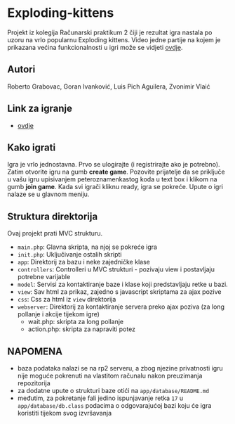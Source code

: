 # Exploding-kittens
Projekt iz kolegija Računarski praktikum 2 čiji je rezultat igra nastala po uzoru na vrlo popularnu Exploding kittens. Video jedne partije na kojem je prikazana većina funkcionalnosti u igri može se vidjeti [ovdje](https://drive.google.com/file/d/1BHYNXl7HT4C8yyQZt-wjM93BcfeYrx9B/view?usp=drive_link).

## Autori

Roberto Grabovac,
Goran Ivanković,
Luis Pich Aguilera,
Zvonimir Vlaić

## Link za igranje
- [ovdje](https://rp2.studenti.math.hr/~robgrab/ek/main.php)

## Kako igrati

Igra je vrlo jednostavna. Prvo se ulogirajte (i registrirajte ako je potrebno). Zatim otvorite igru na gumb **create game**. Pozovite prijatelje da se priključe u vašu igru upisivanjem peteroznamenkastog koda u text box i klikom na gumb **join game**. Kada svi igrači kliknu ready, igra se pokreće. Upute o igri nalaze se u glavnom meniju.

## Struktura direktorija

Ovaj projekt prati MVC strukturu.

- `main.php`: Glavna skripta, na njoj se pokreće igra
- `init.php`: Uključivanje ostalih skripti
- `app`: Direktorij za bazu i neke zajedničke klase
- `controllers`: Controlleri u MVC strukturi - pozivaju view i postavljaju potrebne varijable
- `model`: Servisi za kontaktiranje baze i klase koji predstavljaju retke u bazi.
- `view`: Sav html za prikaz, zajedno s javascript skriptama za ajax pozive
- `css`: Css za html iz `view` direktorija
- `webserver`: Direktorij za kontaktiranje servera preko ajax poziva (za long pollanje i akcije tijekom igre)
    - wait.php: skripta za long pollanje
    - action.php: skripta za napraviti potez

## NAPOMENA
- baza podataka nalazi se na rp2 serveru, a zbog njezine privatnosti igru nije moguće pokrenuti na vlastitom računalu nakon preuzimanja repozitorija
- za dodatne upute o strukturi baze otići na `app/database/README.md`
- međutim, za pokretanje fali jedino ispunjavanje retka `17` u `app/database/db.class` podacima o odgovarajućoj bazi koju će igra koristiti tijekom svog izvršavanja
